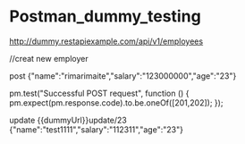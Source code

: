 # Postman_dummy_testing
http://dummy.restapiexample.com/api/v1/employees

//creat new employer

post
{"name":"rimarimaite","salary":"123000000","age":"23"}

pm.test("Successful POST request", function () {
   pm.expect(pm.response.code).to.be.oneOf([201,202]);
});

update 
{{dummyUrl}}update/23
 {"name":"test1111","salary":"112311","age":"23"}
 
 

